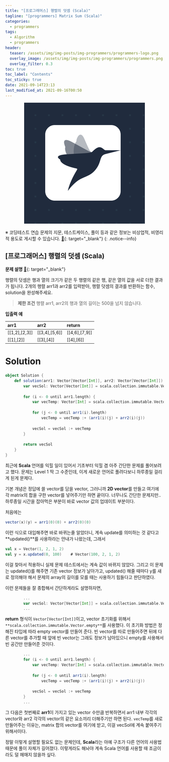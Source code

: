 ```yaml
---
title: "[프로그래머스] 행렬의 덧셈 (Scala)"
tagline: "[programmers] Matrix Sum (Scala)"
categories:
  - programmers
tags:
  - Algorithm
  - programmers
header:
  teaser: /assets/img/img-posts/img-programmers/programmers-logo.png
  overlay_image: /assets/img/img-posts/img-programmers/programmers.png
  overlay_filter: 0.3
toc: true
toc_label: "Contents"
toc_sticky: true
date: 2021-09-14T23:13
last_modified_at: 2021-09-16T00:50
---
```



<div align="center">
  <a href="https://programmers.co.kr" target="_blank">
    <img src="/assets/img/img-posts/img-programmers/programmers-logo.png">
  </a>
</div>


※ 코딩테스트 연습 문제의 지문, 테스트케이스, 풀이 등과 같은 정보는 비상업적, 비영리적 용도로 게시할 수 있습니다. [&#x1F517;](https://programmers.zendesk.com/hc/ko/articles/360034546572-%ED%94%84%EB%A1%9C%EA%B7%B8%EB%9E%98%EB%A8%B8%EC%8A%A4%EC%9D%98-%EC%95%8C%EA%B3%A0%EB%A6%AC%EC%A6%98-%EB%AC%B8%EC%A0%9C-%ED%92%80%EC%9D%B4%EB%A5%BC-%EA%B0%9C%EC%9D%B8-%EB%B8%94%EB%A1%9C%EA%B7%B8-GitHub-%EA%B8%B0%ED%83%80-%EC%82%AC%EC%9D%B4%ED%8A%B8%EC%97%90-%EC%98%AC%EB%A0%A4%EB%8F%84-%EB%90%98%EB%82%98%EC%9A%94-){: target="_blank"}
{: .notice--info}


## [프로그래머스] 행렬의 덧셈 (Scala)

**문제 설명** [&#x1F517;](https://programmers.co.kr/learn/courses/30/lessons/12950){: target="_blank"}

행렬의 덧셈은 행과 열의 크기가 같은 두 행렬의 같은 행, 같은 열의 값을 서로 더한 결과가 됩니다. 2개의 행렬 arr1과 arr2를 입력받아, 행렬 덧셈의 결과를 반환하는 함수, solution을 완성해주세요.

> **제한 조건**
> 행렬 arr1, arr2의 행과 열의 길이는 500을 넘지 않습니다.

**입출력 예**

| arr1          | arr2          | return        |
| :---          | :---          | :-----        |
| [[1,2],[2,3]] | [[3,4],[5,6]] | [[4,6],[7,9]] |
| [[1],[2]]     | [[3],[4]]     | [[4],[6]]     |


# Solution

```scala
object Solution {
    def solution(arr1: Vector[Vector[Int]], arr2: Vector[Vector[Int]]): Vector[Vector[Int]] = {
        var vecSol: Vector[Vector[Int]] = scala.collection.immutable.Vector.empty
                
        for (i <- 0 until arr1.length) {
            var vecTemp: Vector[Int] = scala.collection.immutable.Vector.empty
            
            for (j <- 0 until arr1(i).length)
                vecTemp = vecTemp :+ (arr1(i)(j) + arr2(i)(j))
            
            vecSol = vecSol :+ vecTemp
        }
        
        return vecSol
    }
}
```

최근에 **Scala** 언어를 익힐 일이 있어서 기초부터 익힐 겸 아주 간단한 문제를 풀어보려고 했다. 문제는 Level 1 딱 그 수준인데, 이게 새로운 언어로 풀려다보니 하루종일 걸리게 된게 문제다.

기본 개념은 정답에 쓸 vector를 담을 vector, 그러니까 **2D vector**를 만들고 여기에 각 matrix의 합을 구한 vector를 넣어주기만 하면 끝이다. 너무나도 간단한 문제지만.. 하루종일 시간을 잡아먹은 부분이 바로 vector 값의 업데이트 부분이다.

처음에는

```scala
vector(x)(y) = arr1(0)(0) + arr2(0)(0)
```

이런 식으로 대입해주면 바로 바뀌는줄 알았더니, 계속 update를 의미하는 것 같다고 **updated()**를 사용하라는 안내가 나왔는데, 그래서

```scala
val x = Vector(1, 2, 1, 2)
val y = x.updated(0, 100)    # Vector(100, 2, 1, 2)
```

이걸 찾아서 적용하니 실제 문제 테스트에서는 계속 값이 바뀌지 않았다. 그리고 이 문제는 updated()를 해주면 기존 vector 정보가 날아가고, updated() 해줄 때마다 y를 새로 정의해야 해서 문제의 array의 길이를 모를 때는 사용하기 힘들다고 판단하였다.

이런 문제들을 잘 종합해서 간단하게라도 설명하자면,

```scala
        ...
        var vecSol: Vector[Vector[Int]] = scala.collection.immutable.Vector.empty
        ...
```

**return** 형식이 `Vector[Vector[Int]]`이고, vector 초기화를 위해서 `**scala.collection.immutable.Vector.empty**`를 사용했다. 이 초기화 방법은 정해진 타입에 따라 empty vector를 만들어 준다. 빈 vector를 따로 만들어주면 뒤에 다른 vector를 추가할 때 앞에 빈 vector는 그래도 정보가 남아있으니 empty를 사용해서 빈 공간만 만들어준 것이다.

```scala
        ...
        for (i <- 0 until arr1.length) {
            var vecTemp: Vector[Int] = scala.collection.immutable.Vector.empty
            
            for (j <- 0 until arr1(i).length)
                vecTemp = vecTemp :+ (arr1(i)(j) + arr2(i)(j))
            
            vecSol = vecSol :+ vecTemp
        }
        ...
```

그 다음은 첫번째로 **arr1**이 가지고 있는 vector 수만큼 반복하면서 arr1 내부 각각의 vector와 arr2 각각의 vector의 같은 요소끼리 더해주기만 하면 된다. `vecTemp`를 새로 만들어주는 이유는, matrix 합의 vector를 여기에 받고, 이걸 vecSol에 계속 붙여주기 위해서이다.

정말 이렇게 설명할 필요도 없는 문제인데, **Scala**라는 아예 구조가 다른 언어의 사용법 때문에 풀이 자체가 길어졌다. 이렇게라도 해놔야 계속 Scala 언어를 사용할 때 조금이라도 덜 헤매지 않을까 싶다.
